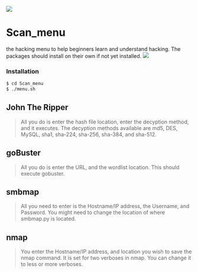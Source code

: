 ![](https://media0.giphy.com/media/fW4wo8kyWWXGNjEUpO/giphy.gif)
# Scan_menu
the hacking menu to help beginners learn and understand hacking. The packages should install on their own if not yet installed.
![](https://external-content.duckduckgo.com/iu/?u=https%3A%2F%2Fwww.hackingloops.com%2Fwp-content%2Fuploads%2F2016%2F06%2Farp-1.png&f=1&nofb=1)
### Installation
```bash
$ cd Scan_menu
$ ./menu.sh
```
## John The Ripper
> All you do is enter the hash file location, enter the decyption method, and it executes. The decyption methods available are md5, DES, MySQL, sha1, sha-224, sha-256, sha-384, and sha-512.

## goBuster
> All you do is enter the URL, and the wordlist location. This should execute gobuster.

## smbmap
> All you need to enter is the Hostname/IP address, the Username, and Password. You might need to change the location of where smbmap.py is located.

## nmap
> You enter the Hostname/IP address, and location you wish to save the nmap command. It is set for two verboses in nmap. You can change it to less or more verboses.
